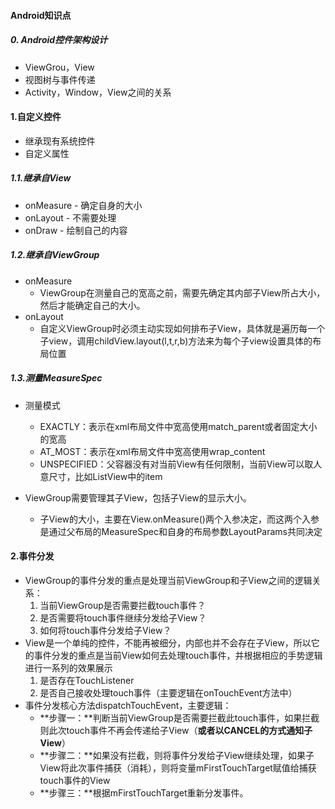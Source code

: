 #### Android知识点

##### 0. Android控件架构设计

- ViewGrou，View
- 视图树与事件传递
- Activity，Window，View之间的关系

#### 1.自定义控件

- 继承现有系统控件
- 自定义属性

##### 1.1.继承自View

- onMeasure - 确定自身的大小
- onLayout - 不需要处理
- onDraw - 绘制自己的内容

##### 1.2.继承自ViewGroup

- onMeasure
  - ViewGroup在测量自己的宽高之前，需要先确定其内部子View所占大小，然后才能确定自己的大小。
- onLayout
  - 自定义ViewGroup时必须主动实现如何排布子View，具体就是遍历每一个子view，调用childView.layout(l,t,r,b)方法来为每个子view设置具体的布局位置

##### 1.3.测量MeasureSpec

- 测量模式
  - EXACTLY：表示在xml布局文件中宽高使用match_parent或者固定大小的宽高
  - AT_MOST：表示在xml布局文件中宽高使用wrap_content
  - UNSPECIFIED：父容器没有对当前View有任何限制，当前View可以取人意尺寸，比如ListView中的item

- ViewGroup需要管理其子View，包括子View的显示大小。
  - 子View的大小，主要在View.onMeasure()两个入参决定，而这两个入参是通过父布局的MeasureSpec和自身的布局参数LayoutParams共同决定

#### 2.事件分发

- ViewGroup的事件分发的重点是处理当前ViewGroup和子View之间的逻辑关系：
  1. 当前ViewGroup是否需要拦截touch事件？
  2. 是否需要将touch事件继续分发给子View？
  3. 如何将touch事件分发给子View？
- View是一个单纯的控件，不能再被细分，内部也并不会存在子View，所以它的事件分发的重点是当前View如何去处理touch事件，并根据相应的手势逻辑进行一系列的效果展示
  1. 是否存在TouchListener
  2. 是否自己接收处理touch事件（主要逻辑在onTouchEvent方法中）
- 事件分发核心方法dispatchTouchEvent，主要逻辑：
  - **步骤一：**判断当前ViewGroup是否需要拦截此touch事件，如果拦截则此次touch事件不再会传递给子View（**或者以CANCEL的方式通知子View**）
  - **步骤二：**如果没有拦截，则将事件分发给子View继续处理，如果子View将此次事件捕获（消耗），则将变量mFirstTouchTarget赋值给捕获touch事件的View
  - **步骤三：**根据mFirstTouchTarget重新分发事件。









